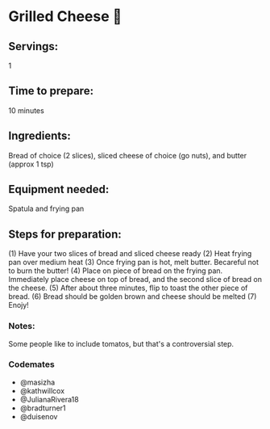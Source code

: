 # Grilled Cheese 🧀

## Servings: 
1

## Time to prepare: 
10  minutes

## Ingredients: 
Bread of choice (2 slices), sliced cheese of choice (go nuts), and butter (approx 1 tsp)


## Equipment needed: 
Spatula and frying pan


## Steps for preparation: 
(1) Have your two slices of bread and sliced cheese ready
(2) Heat frying pan over medium heat
(3) Once frying pan is hot, melt butter. Becareful not to burn the butter!
(4) Place on piece of bread on the frying pan. Immediately place cheese on top of bread, and the second slice of bread on the cheese.
(5) After about three minutes, flip to toast the other piece of bread. 
(6) Bread should be golden brown and cheese should be melted
(7) Enojy!



### Notes:
Some people like to include tomatos, but that's a controversial step. 



### Codemates #
- @masizha
- @kathwillcox
- @JulianaRivera18
- @bradturner1
- @duisenov
